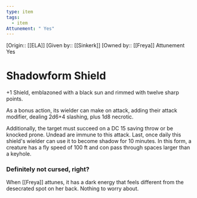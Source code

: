 ```yaml
---
type: item
tags:
  - item
Attunement: " Yes"
---
```

[Origin:: [[ELA]]
[Given by:: [[Sinkerk]]
[Owned by:: [[Freya]]
<span class="dataview inline-field"><span class="inline-field-key">Attunement</span><span class="inline-field-value"> Yes</span></span>

# Shadowform Shield

+1 Shield, emblazoned with a black sun and rimmed with twelve sharp points. 

As a bonus action, its wielder can make on attack, adding their attack modifier, dealing 2d6+4 slashing, plus 1d8 necrotic. 

Additionally, the target must succeed on a DC 15 saving throw or be knocked prone. Undead are immune to this attack. Last, once daily this shield's wielder can use it to become shadow for 10 minutes. In this form, a creature has a fly speed of 100 ft and con pass through spaces larger than a keyhole.

### Definitely not cursed, right?
When [[Freya]] attunes, it has a dark energy that feels different from the desecrated spot on her back. Nothing to worry about.